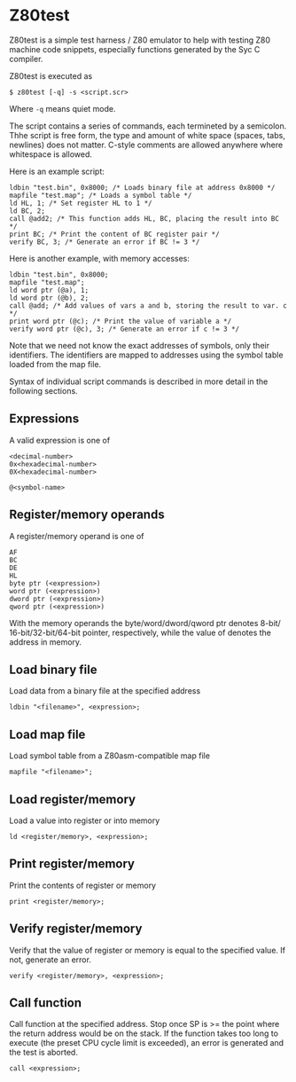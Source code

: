 Z80test
=======

Z80test is a simple test harness / Z80 emulator to help with testing Z80
machine code snippets, especially functions generated by the Syc C compiler.

Z80test is executed as

    $ z80test [-q] -s <script.scr>

Where `-q` means quiet mode.

The script contains a series of commands, each termineted by a semicolon.
Thhe script is free form, the type and amount of white space (spaces, tabs,
newlines) does not matter. C-style comments are allowed anywhere where
whitespace is allowed.

Here is an example script:

    ldbin "test.bin", 0x8000; /* Loads binary file at address 0x8000 */
    mapfile "test.map"; /* Loads a symbol table */
    ld HL, 1; /* Set register HL to 1 */
    ld BC, 2;
    call @add2; /* This function adds HL, BC, placing the result into BC */
    print BC; /* Print the content of BC register pair */
    verify BC, 3; /* Generate an error if BC != 3 */

Here is another example, with memory accesses:

    ldbin "test.bin", 0x8000;
    mapfile "test.map";
    ld word ptr (@a), 1;
    ld word ptr (@b), 2;
    call @add; /* Add values of vars a and b, storing the result to var. c */
    print word ptr (@c); /* Print the value of variable a */
    verify word ptr (@c), 3; /* Generate an error if c != 3 */

Note that we need not know the exact addresses of symbols, only their
identifiers. The identifiers are mapped to addresses using the symbol
table loaded from the map file.

Syntax of individual script commands is described in more detail in the
following sections.

Expressions
-----------
A valid expression is one of

    <decimal-number>
    0x<hexadecimal-number>
    0X<hexadecimal-number>

    @<symbol-name>

Register/memory operands
------------------------
A register/memory operand is one of

    AF
    BC
    DE
    HL
    byte ptr (<expression>)
    word ptr (<expression>)
    dword ptr (<expression>)
    qword ptr (<expression>)

With the memory operands the byte/word/dword/qword ptr denotes 8-bit/
16-bit/32-bit/64-bit pointer, respectively, while the value of
<expression> denotes the address in memory.

Load binary file
----------------
Load data from a binary file at the specified address

    ldbin "<filename>", <expression>;

Load map file
-------------
Load symbol table from a Z80asm-compatible map file

    mapfile "<filename>";

Load register/memory
--------------------
Load a value into register or into memory

    ld <register/memory>, <expression>;

Print register/memory
---------------------
Print the contents of register or memory

    print <register/memory>;

Verify register/memory
----------------------
Verify that the value of register or memory is equal to the specified value.
If not, generate an error.

    verify <register/memory>, <expression>;

Call function
-------------
Call function at the specified address. Stop once SP is >= the point where
the return address would be on the stack. If the function takes too long
to execute (the preset CPU cycle limit is exceeded), an error is
generated and the test is aborted.

    call <expression>;

